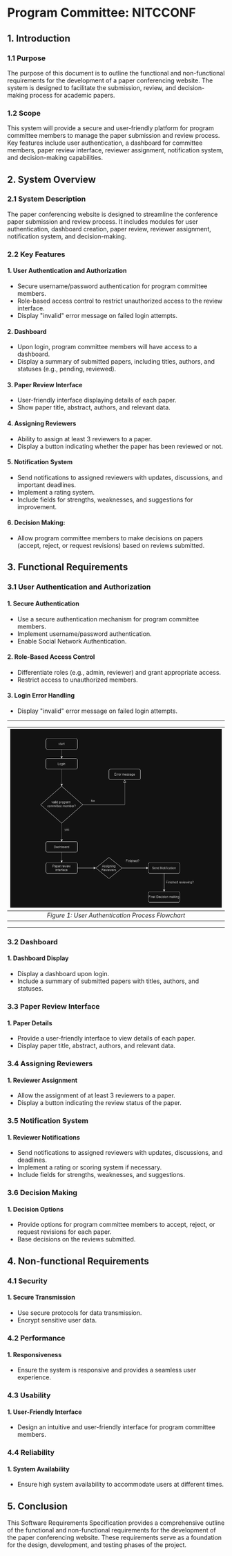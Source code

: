 # Program Committee: NITCCONF

## 1. Introduction

### 1.1 Purpose

The purpose of this document is to outline the functional and non-functional requirements for the development of a paper conferencing website. The system is designed to facilitate the submission, review, and decision-making process for academic papers.

### 1.2 Scope

This system will provide a secure and user-friendly platform for program committee members to manage the paper submission and review process. Key features include user authentication, a dashboard for committee members, paper review interface, reviewer assignment, notification system, and decision-making capabilities.

## 2. System Overview

### 2.1 System Description

The paper conferencing website is designed to streamline the conference paper submission and review process. It includes modules for user authentication, dashboard creation, paper review, reviewer assignment, notification system, and decision-making.

### 2.2 Key Features

#### 1. User Authentication and Authorization

- Secure username/password authentication for program committee members.
- Role-based access control to restrict unauthorized access to the review interface.
- Display "invalid" error message on failed login attempts.

#### 2. Dashboard

- Upon login, program committee members will have access to a dashboard.
- Display a summary of submitted papers, including titles, authors, and statuses (e.g., pending, reviewed).

#### 3. Paper Review Interface

- User-friendly interface displaying details of each paper.
- Show paper title, abstract, authors, and relevant data.

#### 4. Assigning Reviewers

- Ability to assign at least 3 reviewers to a paper.
- Display a button indicating whether the paper has been reviewed or not.

#### 5. Notification System

- Send notifications to assigned reviewers with updates, discussions, and important deadlines.
- Implement a rating system.
- Include fields for strengths, weaknesses, and suggestions for improvement.

#### 6. Decision Making:

- Allow program committee members to make decisions on papers (accept, reject, or request revisions) based on reviews submitted.

## 3. Functional Requirements

### 3.1 User Authentication and Authorization

#### 1. Secure Authentication

- Use a secure authentication mechanism for program committee members.
- Implement username/password authentication.
- Enable Social Network Authentication.

#### 2. Role-Based Access Control

- Differentiate roles (e.g., admin, reviewer) and grant appropriate access.
- Restrict access to unauthorized members.

#### 3. Login Error Handling

- Display "invalid" error message on failed login attempts.

---
|![Alt text](SELab_flowchart.png)|
|:--:| 
| *Figure 1: User Authentication Process Flowchart* |
---

### 3.2 Dashboard

#### 1. Dashboard Display

- Display a dashboard upon login.
- Include a summary of submitted papers with titles, authors, and statuses.

### 3.3 Paper Review Interface

#### 1. Paper Details

- Provide a user-friendly interface to view details of each paper.
- Display paper title, abstract, authors, and relevant data.

### 3.4 Assigning Reviewers

#### 1. Reviewer Assignment

- Allow the assignment of at least 3 reviewers to a paper.
- Display a button indicating the review status of the paper.

### 3.5 Notification System

#### 1. Reviewer Notifications

- Send notifications to assigned reviewers with updates, discussions, and deadlines.
- Implement a rating or scoring system if necessary.
- Include fields for strengths, weaknesses, and suggestions.

### 3.6 Decision Making

#### 1. Decision Options

- Provide options for program committee members to accept, reject, or request revisions for each paper.
- Base decisions on the reviews submitted.

## 4. Non-functional Requirements

### 4.1 Security

#### 1. Secure Transmission

- Use secure protocols for data transmission.
- Encrypt sensitive user data.

### 4.2 Performance

#### 1. Responsiveness

- Ensure the system is responsive and provides a seamless user experience.

### 4.3 Usability

#### 1. User-Friendly Interface

- Design an intuitive and user-friendly interface for program committee members.

### 4.4 Reliability

#### 1. System Availability

- Ensure high system availability to accommodate users at different times.

## 5. Conclusion
This Software Requirements Specification provides a comprehensive outline of the functional and non-functional requirements for the development of the paper conferencing website. These requirements serve as a foundation for the design, development, and testing phases of the project.
